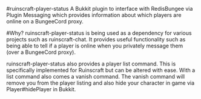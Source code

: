 #ruinscraft-player-status
A Bukkit plugin to interface with RedisBungee via Plugin Messaging which provides information about which players are online on a BungeeCord proxy.

#Why?
ruinscraft-player-status is being used as a dependency for various projects such as ruinscraft-chat. It provides useful functionality such as being able to tell if a player is online when you privately message them (over a BungeeCord proxy).

ruinscraft-player-status also provides a player list command. This is specifically implemented for Ruinscraft but can be altered with ease. With a list command also comes a vanish command. The vanish command will remove you from the player listing and also hide your character in game via Player#hidePlayer in Bukkit.
